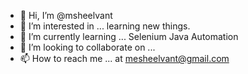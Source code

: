 - 👋 Hi, I’m @msheelvant
- 👀 I’m interested in ... learning new things.
- 🌱 I’m currently learning ... Selenium Java Automation
- 💞️ I’m looking to collaborate on ...
- 📫 How to reach me ... at mesheelvant@gmail.com

<!---
msheelvant/msheelvant is a ✨ special ✨ repository because its `README.md` (this file) appears on your GitHub profile.
You can click the Preview link to take a look at your changes.
--->
